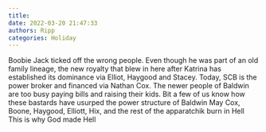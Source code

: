 ```yaml
---
title: 
date: 2022-03-20 21:47:33
authors: Ripp
categories: Holiday
---
```


 Boobie Jack ticked off the wrong people.   Even though he was part of an old family lineage, the new royalty that blew in here after Katrina has established its dominance via Elliot, Haygood and Stacey.   Today, SCB is the power broker and financed via Nathan Cox. 
The newer people of Baldwin are too busy paying bills and raising their kids.   Bit a few of us know how these bastards have usurped the power structure of Baldwin
May Cox, Boone, Haygood, Elliott, Hix, and the rest of the apparatchik burn in Hell
This is why God made Hell